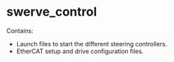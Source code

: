 # swerve_control

Contains:
* Launch files to start the different steering controllers. 
* EtherCAT setup and drive configuration files.